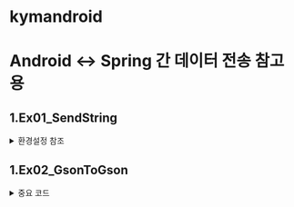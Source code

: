 # kymandroid
# Android <-> Spring 간 데이터 전송 참고용 

## 1.Ex01_SendString
<details>
<summary>환경설정 참조</summary>
<div markdown="1">
- String , String[] 로 Spring으로 전송하고 결과 받기
  -  buuld.gradle에서 꼭 추가!
-Spring => String_Controller. 참조

```sh
android{
     useLibrary 'org.apache.http.legacy'
     }
dependencies{  implementation group: 'org.apache.httpcomponents',
     /* 안드로이드와 통신할수 있는 버전 가져오기  */
    implementation group: 'org.apache.httpcomponents', name: 'httpclient-android', version: '4.3.5.1'
    implementation('org.apache.httpcomponents:httpmime:4.3') {
        exclude module: "httpclient"
    }
// https://mvnrepository.com/artifact/com.google.code.gson/gson
    implementation group: 'com.google.code.gson', name: 'gson', version: '2.8.5'
}

```
  -  AndroidManifest에서 꼭 추가!
```sh
   <uses-permission android:name="android.permission.INTERNET" />
    <uses-permission android:name="android.permission.ACCESS_NETWORK_STATE" />
    <uses-permission android:name="android.permission.ACCESS_WIFI_STATE" />
<application>에 추가  
        android:usesCleartextTraffic="true"
        <uses-library
            android:name="org.apache.http.legacy"
            android:required="false" />


```

</div>
</details>

  
## 1.Ex02_GsonToGson
<details>
<summary>중요 코드 </summary>
<div markdown="1">
- DTO , LIST형태로 데이터 주고받기

```sh
  android
  -GsonAtak.java 파일
     dtoa =  gson.fromJson(new InputStreamReader(is),  TestDTO.class);
      InputStream으로 리턴 받고 리턴받은 InputStream을 다시 원하는 형태의 DTO로 만들기↑
  
   list = gson.fromJson(new InputStreamReader(is), new TypeToken<List<TestDTO>>(){}.getType());
        InputStream으로 리턴 받고 리턴받은 InputStream을 다시 원하는 형태의 LIST 만들기↑
```
```sh
  Spring
  -Gson_Controller.java 파일
  맵핑(spr_gson)
   getParameter로 DTO를 받은 후 원하는 형태으 DTO로 만들기
    String aa =  req.getParameter("dto");
		TestDTO fromDTO =	gson.fromJson(aa,TestDTO.class );
  
  
  
```




</div>
</details>
  
  
  
